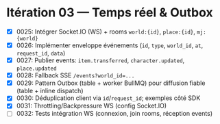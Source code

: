 # Itération 03 — Temps réel & Outbox

- [x] 0025: Intégrer Socket.IO (WS) + rooms `world:{id}`, `place:{id}`, `mj:{world}`
- [x] 0026: Implémenter enveloppe événements (`id`, `type`, `world_id`, `at`, `request_id`, `data`)
- [x] 0027: Publier events: `item.transferred`, `character.updated`, `place.updated`
- [x] 0028: Fallback SSE `/events?world_id=...`
- [x] 0029: Pattern Outbox (table + worker BullMQ) pour diffusion fiable (table + inline dispatch)
- [x] 0030: Déduplication client via `id`/`request_id`; exemples côté SDK
- [x] 0031: Throttling/Backpressure WS (config Socket.IO)
- [ ] 0032: Tests intégration WS (connexion, join rooms, réception events)
